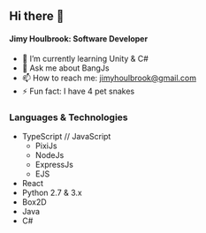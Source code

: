 ## Hi there 👋

#### Jimy Houlbrook: Software Developer

- 🌱 I’m currently learning Unity & C#
- 💬 Ask me about BangJs
- 📫 How to reach me: jimyhoulbrook@gmail.com
- ⚡ Fun fact: I have 4 pet snakes

### Languages & Technologies

- TypeScript // JavaScript
  - PixiJs
  - NodeJs
  - ExpressJs
  - EJS
- React
- Python 2.7 & 3.x
- Box2D
- Java
- C#
<!--
**Jennics-SG/Jennics-SG** is a ✨ _special_ ✨ repository because its `README.md` (this file) appears on your GitHub profile.
-->
